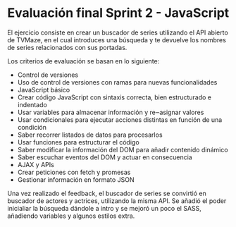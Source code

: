 # Evaluación final Sprint 2 - JavaScript

El ejercicio consiste en crear un buscador de series utilizando el API abierto de TVMaze, en el cual introduces una búsqueda y te devuelve los nombres de series relacionados con sus portadas.

Los criterios de evaluación se basan en lo siguiente:

* Control de versiones
* Uso de control de versiones con ramas para nuevas funcionalidades
* JavaScript básico
* Crear código JavaScript con sintaxis correcta, bien estructurado e indentado
* Usar variables para almacenar información y re‒asignar valores
* Usar condicionales para ejecutar acciones distintas en función de una condición
* Saber recorrer listados de datos para procesarlos
* Usar funciones para estructurar el código
* Saber modificar la información del DOM para añadir contenido dinámico
* Saber escuchar eventos del DOM y actuar en consecuencia
* AJAX y APIs
* Crear peticiones con fetch y promesas
* Gestionar información en formato JSON

Una vez realizado el feedback, el buscador de series se convirtió en buscador de actores y actrices, utilizando la misma API. Se añadió el poder inicialiar la búsqueda dándole a intro y se mejoró un poco el SASS, añadiendo variables y algunos estilos extra.

